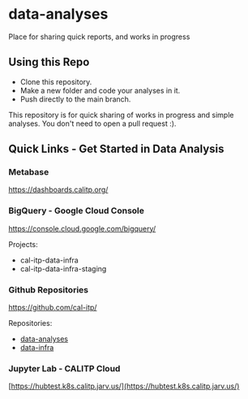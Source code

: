 # data-analyses
Place for sharing quick reports, and works in progress

## Using this Repo

* Clone this repository.
* Make a new folder and code your analyses in it.
* Push directly to the main branch.

This repository is for quick sharing of works in progress and simple analyses.
You don't need to open a pull request :).

## Quick Links - Get Started in Data Analysis

### Metabase

https://dashboards.calitp.org/

### BigQuery - Google Cloud Console

https://console.cloud.google.com/bigquery/

Projects:  
* cal-itp-data-infra  
* cal-itp-data-infra-staging

### Github Repositories

https://github.com/cal-itp/

Repositories:  
* [data-analyses](https://github.com/cal-itp/data-analyses)  
* [data-infra](https://github.com/cal-itp/data-infra)  

### Jupyter Lab - CALITP Cloud
[https://hubtest.k8s.calitp.jarv.us/](https://hubtest.k8s.calitp.jarv.us/)
